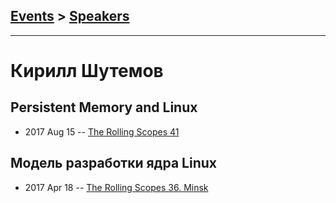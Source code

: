 ## [Events](../README.md) > [Speakers](../speakers.md)
---

# Кирилл Шутемов

## Persistent Memory and Linux
- 2017 Aug 15 -- [The Rolling Scopes 41](https://www.youtube.com/watch?v=wdys2FjFFXs&t=6145s)    
## Модель разработки ядра Linux
- 2017 Apr 18 -- [The Rolling Scopes 36. Minsk](https://www.youtube.com/watch?v=OxxRw02C_Ys)    
